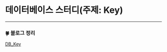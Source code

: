 # 데이터베이스 스터디(주제: Key)

---

### :four_leaf_clover: 블로그 정리

[DB_Key](https://withmoonlab.tistory.com/175)
